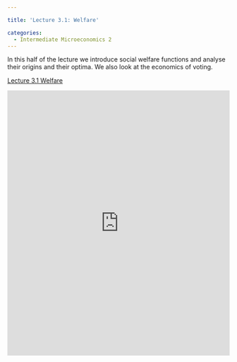 ```yaml
---

title: 'Lecture 3.1: Welfare'

categories:
  - Intermediate Microeconomics 2
---
```

In this half of the lecture we introduce social welfare functions and analyse their origins and their optima. We also look at the economics of voting. 

<a title="View Lecture 3.1 Welfare on Scribd" href="https://www.scribd.com/doc/126645343/Lecture-3-1-Welfare" >Lecture 3.1 Welfare</a>

<iframe src="https://www.scribd.com/embeds/126645343/content?start_page=1&view_mode=scroll" data-auto-height="false" data-aspect-ratio="undefined" scrolling="no" width="100%" height="600" frameborder="0"></iframe>